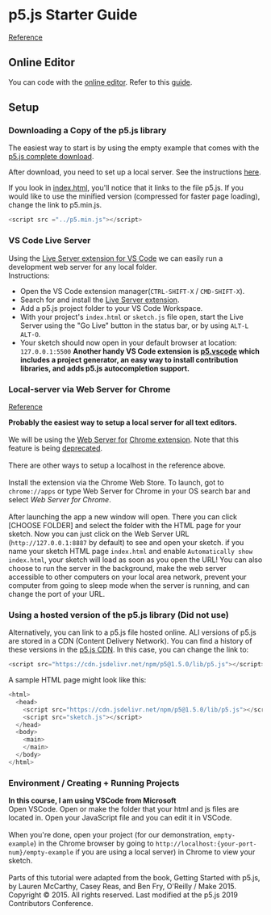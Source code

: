 # p5.js Starter Guide

[Reference](https://p5js.org/get-started/)

## Online Editor

You can code with the [online editor](https://editor.p5js.org/). Refer to this [guide](https://p5js.org/get-started/).

## Setup

### Downloading a Copy of the p5.js library

The easiest way to start is by using the empty example that comes with the [p5.js complete download](https://p5js.org/download/). </br>

After download, you need to set up a local server. See the instructions [here](https://github.com/processing/p5.js/wiki/Local-server). </br>

If you look in [index.html](empty-example/index.html), you'll notice that it links to the file p5.js. If you would like to use the minified version (compressed for faster page loading), change the link to p5.min.js.

```js
<script src ="../p5.min.js"></script>
```

### VS Code Live Server

Using the [Live Server extension for VS Code](https://marketplace.visualstudio.com/items?itemName=ritwickdey.LiveServer) we can easily run a development web server for any local folder. </br>
Instructions:

* Open the VS Code extension manager(```CTRL-SHIFT-X``` / ```CMD-SHIFT-X```).
* Search for and install the [Live Server extension](https://marketplace.visualstudio.com/items?itemName=ritwickdey.LiveServer).
* Add a p5.js project folder to your VS Code Workspace.
* With your project's ```index.html``` or   ```sketch.js``` file open, start the Live Server using the "Go Live" button in the status bar, or by using ```ALT-L``` ```ALT-O```.
* Your sketch should now open in your default browser at location: ```127.0.0.1:5500```
**Another handy VS Code extension is [p5.vscode](https://marketplace.visualstudio.com/items?itemName=samplavigne.p5-vscode) which includes a project generator, an easy way to install contribution libraries, and adds p5.js autocompletion support.**

### Local-server via Web Server for Chrome

[Reference](https://github.com/processing/p5.js/wiki/Local-server) </br>

**Probably the easiest way to setup a local server for all text editors.** </br>
</br>
We will be using the [Web Server for](https://chrome.google.com/webstore/detail/web-server-for-chrome/ofhbbkphhbklhfoeikjpcbhemlocgigb/related) [Chrome extension](https://en.wikipedia.org/wiki/Google_Chrome_App). Note that this feature is being [deprecated](https://support.google.com/chrome/thread/174381169?visit_id=638099376104476002-4011439868&p=chrome_app_deprecation&rd=1). </br>
</br>
There are other ways to setup a localhost in the reference above. </br>
</br>
Install the extension via the Chrome Web Store. To launch, got to ```chrome://apps``` or type Web Server for Chrome in your OS search bar and select *Web Server for Chrome*. </br>
</br>
After launching the app a new window will open. There you can click [CHOOSE FOLDER] and select the folder with the HTML page for your sketch. Now you can just click on the Web Server URL (```http://127.0.0.1:8887``` by default) to see and open your sketch. if you name your sketch HTML page ```index.html``` and enable ```Automatically show index.html```, your sketch will load as soon as you open the URL! You can also choose to run the server in the background, make the web server accessible to other computers on your local area network, prevent your computer from going to sleep mode when the server is running, and can change the port of your URL.

### Using a hosted version of the p5.js library (Did not use)

Alternatively, you can link to a p5.js file hosted online. ALl versions of p5.js are stored in a CDN (Content Delivery Network). You can find a history of these versions in the [p5.js CDN](https://cdn.jsdelivr.net/npm/p5/lib/). In this case, you can change the link to:

```js
<script src="https://cdn.jsdelivr.net/npm/p5@1.5.0/lib/p5.js"></script>
```

A sample HTML page might look like this:

```js
<html>
  <head>
    <script src="https://cdn.jsdelivr.net/npm/p5@1.5.0/lib/p5.js"></script>
    <script src="sketch.js"></script>
  </head>
  <body>
    <main>
    </main>
  </body>
</html>
```

### Environment / Creating + Running Projects

**In this course, I am using VSCode from Microsoft** </br>
Open VSCode. Open or make the folder that your html and js files are located in. Open your JavaScript file and you can edit it in VSCode. </br>
</br>
When you're done, open your project (for our demonstration, ```empty-example```) in the Chrome browser by going to ```http://localhost:{your-port-num}/empty-example``` if you are using a local server) in Chrome to view your sketch. </br>
</br>
Parts of this tutorial were adapted from the book, Getting Started with p5.js, by Lauren McCarthy, Casey Reas, and Ben Fry, O'Reilly / Make 2015. Copyright © 2015. All rights reserved. Last modified at the p5.js 2019 Contributors Conference. </br>
